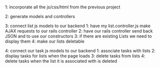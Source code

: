 1: incorporate all the js/css/html from the previous project

2: generate models and controllers

3: connect list js models to our backend
  1: have my list.controller.js make AJAX requests to our rails controller
  2: have our rails controller send back JSON and to use our constructors
  3: if there are existing Lists we need to display them
  4: make our lists deletable

4: connect our task js models to our backend
  1: associate tasks with lists
  2: display tasks for lists when the page loads
  3: delete tasks from lists
  4: delete tasks when the list it is associated with is deleted